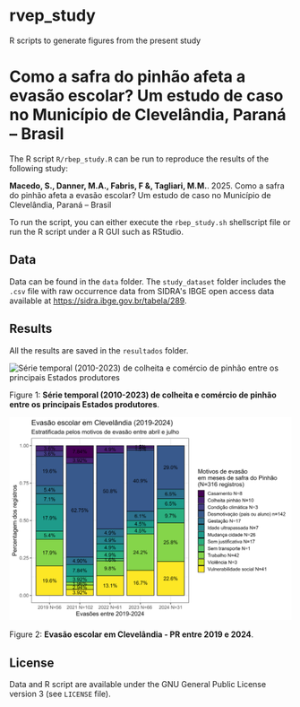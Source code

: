 # rvep_study

R scripts to generate figures from the present study

# Como a safra do pinhão afeta a evasão escolar? Um estudo de caso no Município de Clevelândia, Paraná – Brasil

The R script `R/rbep_study.R` can be run to reproduce the results of the following study:

**Macedo, S., Danner, M.A., Fabris, F &, Tagliari, M.M.**. 2025. Como a safra do pinhão afeta a evasão escolar? Um estudo de caso no Município de Clevelândia, Paraná – Brasil

To run the script, you can either execute the `rbep_study.sh` shellscript file or run the R script under a R GUI such as RStudio.

## Data

Data can be found in the `data` folder. The `study_dataset` folder includes the `.csv` file with raw occurrence data from SIDRA's IBGE open access data available at <https://sidra.ibge.gov.br/tabela/289>.

## Results

All the results are saved in the `resultados` folder.

<img alt="Série temporal (2010-2023) de colheita e comércio de pinhão entre os principais Estados produtores" src="resultados/pinhão_prod_valor_juntos2.png" width="1000">

Figure 1: **Série temporal (2010-2023) de colheita e comércio de pinhão entre os principais Estados produtores**.

<img alt="Evasão escolar em Clevelândia - PR entre 2019 e 2024" src="resultados/evasão_cleve_pinhão_motivos2.png" width="1000">

Figure 2: **Evasão escolar em Clevelândia - PR entre 2019 e 2024**.

## License

Data and R script are available under the GNU General Public License version 3 (see `LICENSE` file).
